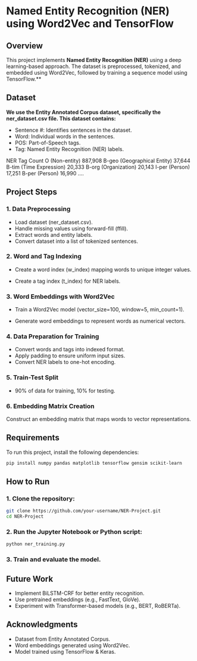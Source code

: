 # Named Entity Recognition (NER) using Word2Vec and TensorFlow
## Overview
This project implements **Named Entity Recognition (NER)** using a deep learning-based approach. The dataset is preprocessed, tokenized, and embedded using Word2Vec, followed by training a sequence model using TensorFlow.**

## Dataset
**We use the Entity Annotated Corpus dataset, specifically the ner_dataset.csv file. This dataset contains:**
- Sentence #: Identifies sentences in the dataset.
- Word: Individual words in the sentences. 
- POS: Part-of-Speech tags.
- Tag: Named Entity Recognition (NER) labels.

NER Tag	Count
O (Non-entity)	887,908
B-geo (Geographical Entity)	37,644
B-tim (Time Expression)	20,333
B-org (Organization)	20,143
I-per (Person)	17,251
B-per (Person)	16,990
....


## Project Steps
### 1. Data Preprocessing
- Load dataset (ner_dataset.csv).
- Handle missing values using forward-fill (ffill).
- Extract words and entity labels.
- Convert dataset into a list of tokenized sentences.

### 2. Word and Tag Indexing
- Create a word index (w_index) mapping words to unique integer values.

- Create a tag index (t_index) for NER labels.

### 3. Word Embeddings with Word2Vec
- Train a Word2Vec model (vector_size=100, window=5, min_count=1).

- Generate word embeddings to represent words as numerical vectors.

### 4. Data Preparation for Training
- Convert words and tags into indexed format.
- Apply padding to ensure uniform input sizes.
- Convert NER labels to one-hot encoding.

### 5. Train-Test Split
- 90% of data for training, 10% for testing.

### 6. Embedding Matrix Creation
Construct an embedding matrix that maps words to vector representations.

## Requirements
To run this project, install the following dependencies:

```bash
pip install numpy pandas matplotlib tensorflow gensim scikit-learn
```
## How to Run
### 1. Clone the repository:
```bash
git clone https://github.com/your-username/NER-Project.git
cd NER-Project
```
### 2. Run the Jupyter Notebook or Python script:
```bash
python ner_training.py
```
### 3. Train and evaluate the model.

## Future Work
- Implement BiLSTM-CRF for better entity recognition.
- Use pretrained embeddings (e.g., FastText, GloVe).
- Experiment with Transformer-based models (e.g., BERT, RoBERTa).

## Acknowledgments
- Dataset from Entity Annotated Corpus.
- Word embeddings generated using Word2Vec.
- Model trained using TensorFlow & Keras.
